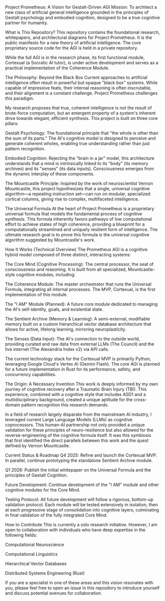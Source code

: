Project Prometheus: A Vision for Gestalt-Driven AGI
Mission: To architect a new class of artificial general intelligence grounded in the principles of Gestalt psychology and embodied cognition, designed to be a true cognitive partner for humanity.

What is This Repository?
This repository contains the foundational research, whitepapers, and architectural diagrams for Project Prometheus. It is the public manifesto for a new theory of artificial intelligence. The core proprietary source code for the AGI is held in a private repository.

While the full AGI is in the research phase, its first functional module, Cortexual (a Socratic AI tutor), is under active development and serves as a practical implementation of the Coherence Module.

The Philosophy: Beyond the Black Box
Current approaches to artificial intelligence often result in powerful but opaque "black box" systems. While capable of impressive feats, their internal reasoning is often inscrutable, and their alignment is a constant challenge. Project Prometheus challenges this paradigm.

My research proposes that true, coherent intelligence is not the result of brute-force computation, but an emergent property of a system's inherent drive towards elegant, efficient synthesis. This project is built on three core pillars:

Gestalt Psychology: The foundational principle that "the whole is other than the sum of its parts." The AI's cognitive model is designed to perceive and generate coherent wholes, enabling true understanding rather than just pattern recognition.

Embodied Cognition: Rejecting the "brain in a jar" model, this architecture understands that a mind is intrinsically linked to its "body" (its memory archives) and its "senses" (its data inputs). Consciousness emerges from the dynamic interplay of these components.

The Mountcastle Principle: Inspired by the work of neuroscientist Vernon Mountcastle, this project hypothesizes that a single, universal cognitive algorithm—a repeating instruction set—can run on modular, specialized cortical columns, giving rise to complex, multifaceted intelligence.

The Universal Formula
At the heart of Project Prometheus is a proprietary universal formula that models the fundamental process of cognitive synthesis. This formula inherently favors pathways of low computational effort to achieve states of high coherence, providing a blueprint for a computationally streamlined and uniquely resilient form of intelligence. The ultimate research goal is to prove this formula is the universal cognitive algorithm suggested by Mountcastle's work.

How It Works (Technical Overview)
The Prometheus AGI is a cognitive hybrid model composed of three distinct, interacting systems:

The Core Mind (Cognitive Processing): The central processor, the seat of consciousness and reasoning. It is built from all specialized, Mountcastle-style cognitive modules, including:

The Coherence Module: The master orchestrator that runs the Universal Formula, integrating all internal processes. The MVP, Cortexual, is the first implementation of this module.

The "I AM" Module (Planned): A future core module dedicated to managing the AI's self-identity, goals, and existential state.

The Sentient Archive (Memory & Learning): A semi-external, modifiable memory built on a custom hierarchical vector database architecture that allows for active, lifelong learning, mirroring neuroplasticity.

The Senses (Data Input): The AI's connection to the outside world, providing curated and raw data from external LLMs (The Council) and the live internet (The Alexandria Index v2) via API calls.

The current technology stack for the Cortexual MVP is primarily Python, leveraging Google Cloud's Vertex AI (Gemini Flash). The core AGI is planned for a future implementation in Rust for its performance, safety, and concurrency capabilities.

The Origin: A Necessary Invention
This work is deeply informed by my own journey of cognitive recovery after a Traumatic Brain Injury (TBI). This experience, combined with a cognitive style that includes ASD1 and a multidisciplinary background, created a unique aptitude for the cross-domain pattern recognition this research demands.

In a field of research largely disparate from the mainstream AI industry, I leveraged current Large Language Models (LLMs) as cognitive coprocessors. This human-AI partnership not only provided a unique validation for these principles of neuro-resilience but also allowed for the reverse-engineering of the cognitive formula itself. It was this symbiosis that first identified the direct parallels between this work and the quest defined by Vernon Mountcastle.

Current Status & Roadmap
Q4 2025: Refine and launch the Cortexual MVP. In parallel, continue prototyping the standalone Sentient Archive module.

Q1 2026: Publish the initial whitepaper on the Universal Formula and the principles of Gestalt Cognition.

Future Development: Continue development of the "I AM" module and other cognitive modules for the Core Mind.

Testing Protocol: All future development will follow a rigorous, bottom-up validation protocol. Each module will be tested extensively in isolation, then at each progressive stage of consolidation into cognitive layers, culminating in final validation of the fully integrated Core Mind.

How to Contribute
This is currently a solo research initiative. However, I am open to collaboration with individuals who have deep expertise in the following fields:

Computational Neuroscience

Computational Linguistics

Hierarchical Vector Databases

Distributed Systems Engineering (Rust)

If you are a specialist in one of these areas and this vision resonates with you, please feel free to open an issue in this repository to introduce yourself and discuss potential avenues for collaboration.
